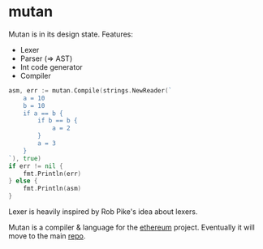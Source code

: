 mutan
=====

Mutan is in its design state. Features:

* Lexer
* Parser (=> AST)
* Int code generator
* Compiler

```go
asm, err := mutan.Compile(strings.NewReader(`
	a = 10
	b = 10
	if a == b {
		if b == b {
			a = 2
		}
		a = 3
	}
`), true)
if err != nil {
	fmt.Println(err)
} else {
	fmt.Println(asm)
}
```

Lexer is heavily inspired by Rob Pike's idea about lexers.

Mutan is a compiler & language for the [ethereum](http://ethereum.org) project.
Eventually it will move to the main [repo](https://github.com/ethereum).
